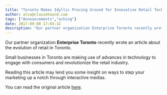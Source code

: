 ```yaml
---
title: "Toronto Makes Idyllic Proving Ground for Innovative Retail Technology"
author: alva@clausehound.com
tags: ["Announcements","aching"]
date: 2017-09-08 17:03:32
description: "Our partner organization Enterprise Toronto recently wrote an article about the evolution of retail in Toronto."
---
```




Our partner organization **Enterprise Toronto** recently wrote an article about the evolution of retail in Toronto.

Small businesses in Toronto are making use of advances in technology to engage with consumers and revolutionize the retail industry.

Reading this article may lend you some insight on ways to step your marketing up a notch through interactive medias.

You can read the original article [here](http://startupheretoronto.com/type/profiles/toronto-makes-idyllic-proving-ground-innovative-retail-technology/).
